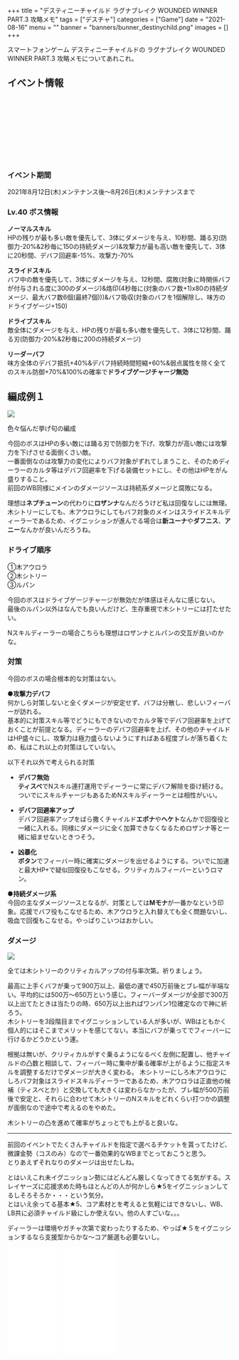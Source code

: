 +++
title = "デスティニーチャイルド ラグナブレイク WOUNDED WINNER PART.3 攻略メモ"
tags = ["デスチャ"]
categories = ["Game"]
date = "2021-08-16"
menu = ""
banner = "banners/bunner_destinychild.png"
images = []
+++

スマートフォンゲーム デスティニーチャイルドの ラグナブレイク WOUNDED WINNER PART.3 攻略メモについてあれこれ。  

<!--more-->

## イベント情報
<div class="iframely-embed"><div class="iframely-responsive" style="height: 140px; padding-bottom: 0;"><a href="https://news.destiny-child.jp/?p=3205" data-iframely-url="//cdn.iframe.ly/xGlWKH5?card=small"></a></div></div><script async src="//cdn.iframe.ly/embed.js" charset="utf-8"></script>

### イベント期間  
2021年8月12日(木)メンテナンス後～8月26日(木)メンテナンスまで  

### Lv.40 ボス情報
**ノーマルスキル**  
HPの残りが最も多い敵を優先して、3体にダメージを与え、10秒間、踊る刃(防御力-20%&2秒毎に150の持続ダメージ)&攻撃力が最も高い敵を優先して、3体に20秒間、デバフ回避率-15%、攻撃力-70%  

**スライドスキル**  
バフ中の敵を優先して、3体にダメージを与え、12秒間、腐敗(対象に時関係バフが付与される度に300のダメージ)&烙印(4秒毎に(対象のバフ数+1)x80の持続ダメージ、最大バフ数6個(最終7個)))&バフ吸収(対象のバフを1個解除し、味方のドライブゲージ+150)  

**ドライブスキル**  
敵全体にダメージを与え、HPの残りが最も多い敵を優先して、3体に12秒間、踊る刃(防御力-20%&2秒毎に200の持続ダメージ)  

**リーダーバフ**  
味方全体のデバフ抵抗+40%&デバフ持続時間短縮+60%&弱点属性を除く全てのスキル防御+70%&100%の確率で**ドライブゲージチャージ無効**  

## 編成例１

<img src="/images/2021/destiny-child-lb/lb25-1.png" />  

色々悩んだ挙げ句の編成  

今回のボスはHPの多い敵には踊る刃で防御力を下げ、攻撃力が高い敵には攻撃力を下げさせる面倒くさい敵。  
一番面倒なのは攻撃力の変化によりバフ対象がずれてしまうこと、そのためディーラーのカルタ等はデバフ回避率を下げる装備セットにし、その他はHPをがん盛りすること。  
前回のWB同様にメインのダメージソースは持続系ダメージと腐敗になる。  

理想は**ネプチューン**の代わりに**ロザンナ**なんだろうけど私は回復なしには無理。
木シトリーにしても、木アウロラにしてもバフ対象のメインはスライドスキルディーラーであるため、イグニッションが進んでる場合は**新ユーナ**や**ダフニス**、**アニー**なんかが良いんだろうね。  

### ドライブ順序  
①木アウロラ  
②木シトリー  
③ルパン  

今回のボスはドライブゲージチャージが無効だが体感はそんなに感じない。  
最後のルパン以外はなんでも良いんだけど、生存重視で木シトリーには打たせたい。  

Nスキルディーラーの場合こちらも理想はロザンナとルパンの交互が良いのかな。 

### 対策  
今回のボスの場合根本的な対策はない。  

**●攻撃力デバフ**  
何かしら対策しないと全くダメージが安定せず、バフは分散し、悲しいフィーバーが訪れる。  
基本的に対策スキル等でどうにもできないのでカルタ等でデバフ回避率を上げておくことが前提となる。ディーラーのデバフ回避率を上げ、その他のチャイルドはHP盛々にし、攻撃力は極力盛らないようにすればある程度ブレが落ち着くため、私はこれ以上の対策はしていない。  

以下それ以外で考えられる対策  

* **デバフ無効**  
**ティスベ**でNスキル連打運用でディーラーに常にデバフ解除を掛け続ける。ついでにスキルチャージもあるためNスキルディーラーとは相性がいい。  

* **デバフ回避率アップ**  
デバフ回避率アップをばら撒くチャイルド**エポナ**や**ヘケト**なんかで回復役と一緒に入れる。同様にダメージに全く加算できなくなるためロザンナ等と一緒に組ませないときつそう。  

* **凶暴化**  
**ボタン**でフィーバー時に確実にダメージを出せるようにする。ついでに加速と最大HP+で疑似回復役もこなせる。クリティカルフィーバーというロマン。  

**●持続ダメージ系**  
今回の主なダメージソースとなるが、対策としては**Mモナ**が一番かなという印象。応援でバフ役もこなせるため、木アウロラと入れ替えても全く問題ないし、吸血で回復もこなせる。やっぱりこいつはおかしい。  

### ダメージ
<img src="/images/2021/destiny-child-lb/lb25-2.png" />  

全ては木シトリーのクリティカルアップの付与率次第。祈りましょう。  

最高に上手くバフが乗って900万以上、最低の運で450万前後とブレ幅が半端ない。平均的には500万～650万という感じ。フィーバーダメージが全部で300万以上出てたときは当たりの時、650万以上出ればワンパン1位確定なので神に祈ろう。  
木シトリーを3段階目までイグニッションしている人が多いが、WBはともかく個人的にはそこまでメリットを感じてない。本当にバフが乗ってでフィーバーに行けるかどうかという運。  

根拠は無いが、クリティカルがすぐ乗るようになるべく左側に配置し、他チャイルドの凸数と相談して、フィーバー時に集中が乗る確率が上がるように指定スキルを調整するだけでダメージが大きく変わる。
木シトリーにしろ木アウロラにしろバフ対象はスライドスキルディーラーであるため、木アウロラは正直他の候補（ティスベとか）と交換しても大きくは変わらなかったが、ブレ幅が500万前後で安定と、それらに合わせて木シトリーのNスキルをどれくらい打つかの調整が面倒なので途中で考えるのをやめた。  

木シトリーの凸を進めて確率がちょっとでも上がると良いな。  

---

前回のイベントでたくさんチャイルドを指定で選べるチケットを貰ってたけど、微課金勢（コスのみ）なので一番効果的なWBまでとっておこうと思う。  
とりあえずそれなりのダメージは出せたしね。  

とはいえこれ未イグニッション勢にはどんどん厳しくなってきてる気がする。スレイヤーズに応援求めた時もほとんどの人が何かしら★5をイグニッションしてるしそろそろか・・・という気分。  
とはいえ余ってる基本★5、コア素材とを考えると気軽にはできないし、WB、LB共に必須チャイルド級にしか使えない。他の人すごいな。。。  

ディーラーは環境やガチャ次第で変わったりするため、やっぱ★５をイグニッションするなら支援型からかな～コア厳選も必要ないし。  

<iframe style="width:120px;height:240px;" marginwidth="0" marginheight="0" scrolling="no" frameborder="0" src="//rcm-fe.amazon-adsystem.com/e/cm?lt1=_blank&bc1=FFFFFF&IS2=1&bg1=FFFFFF&fc1=000000&lc1=0000FF&t=sinokyoufu-22&language=ja_JP&o=9&p=8&l=as4&m=amazon&f=ifr&ref=as_ss_li_til&asins=4047353116&linkId=e8edd32f2a7e786d468bcce4a0dcd150"></iframe>
<iframe style="width:120px;height:240px;" marginwidth="0" marginheight="0" scrolling="no" frameborder="0" src="//rcm-fe.amazon-adsystem.com/e/cm?lt1=_blank&bc1=FFFFFF&IS2=1&bg1=FFFFFF&fc1=000000&lc1=0000FF&t=sinokyoufu-22&language=ja_JP&o=9&p=8&l=as4&m=amazon&f=ifr&ref=as_ss_li_til&asins=4040650107&linkId=4652206e494b4ccfe74d137f5db13ff8"></iframe>
